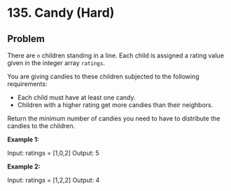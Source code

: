 # 135. Candy (Hard)

## Problem

There are `n` children standing in a line. Each child is assigned a rating value given in the integer array `ratings`.

You are giving candies to these children subjected to the following requirements:

- Each child must have at least one candy.
- Children with a higher rating get more candies than their neighbors.

Return the minimum number of candies you need to have to distribute the candies to the children.

**Example 1:**

Input: ratings = [1,0,2]
Output: 5

**Example 2:**

Input: ratings = [1,2,2]
Output: 4
